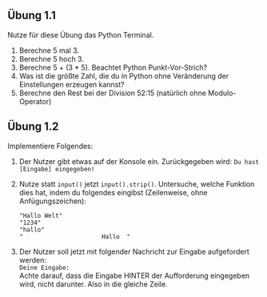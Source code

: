 
## Übung 1.1

Nutze für diese Übung das Python Terminal.

1. Berechne 5 mal 3.
2. Berechne 5 hoch 3.
3. Berechne 5 + (3 * 5). Beachtet Python Punkt-Vor-Strich?
4. Was ist die größte Zahl, die du in Python ohne Veränderung der Einstellungen erzeugen kannst?
5. Berechne den Rest bei der Division 52:15 (natürlich ohne Modulo-Operator)


## Übung 1.2

Implementiere Folgendes:

1. Der Nutzer gibt etwas auf der Konsole ein.
Zurückgegeben wird:
`Du hast [Eingabe] eingegeben!`

2. Nutze statt `input()` jetzt `input().strip()`. 
Untersuche, welche Funktion dies hat, indem du folgendes eingibst (Zeilenweise, ohne Anfügungszeichen):
    ```
    "Hallo Welt"
    "1234"
    "hallo"
    "                      Hallo  "
    ``` 

3. Der Nutzer soll jetzt mit folgender Nachricht zur Eingabe aufgefordert werden:\
`Deine Eingabe:`\
Achte darauf, dass die Eingabe HINTER der Aufforderung eingegeben wird, nicht darunter.
Also in die gleiche Zeile.






